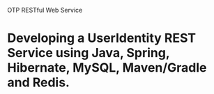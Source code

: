 OTP RESTful Web Service
# Developing a UserIdentity REST Service using Java, Spring, Hibernate, MySQL, Maven/Gradle and Redis.
